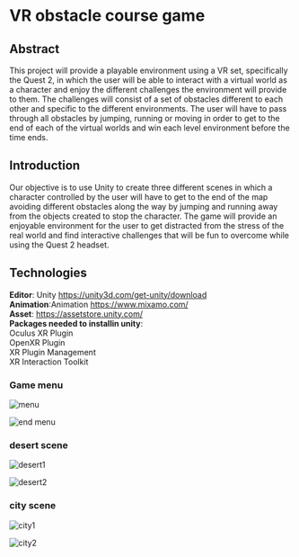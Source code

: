 # VR obstacle course game
## Abstract
This project will provide a playable environment using a VR set, specifically the Quest 2, in which the user will be able to interact with a virtual world as a character and enjoy the different challenges the environment will provide to them. The challenges will consist of a set of obstacles different to each other and specific to the different environments. The user will have to pass through all obstacles by jumping, running or moving in order to get to the end of each of the virtual worlds and win each level environment before the time ends.

## Introduction
Our objective is to use Unity to create three different scenes in which a character controlled by the user will have to get to the end of the map avoiding different obstacles along the way by jumping and running away from the objects created to stop the character. 
The game will provide an enjoyable environment for the user to get distracted from the stress of the real world and find interactive challenges that will be fun to overcome while using the Quest 2 headset.

## Technologies
**Editor**: Unity https://unity3d.com/get-unity/download</br> 
**Animation**:Animation https://www.mixamo.com/</br>
**Asset**: https://assetstore.unity.com/</br>
**Packages needed to installin unity**: </br>
  Oculus  XR Plugin</br>
  OpenXR Plugin</br>
  XR Plugin Management</br>
  XR Interaction Toolkit</br>
  ### Game menu
  
  ![menu](https://user-images.githubusercontent.com/73086634/207665983-fd760afd-1a96-40b9-bb18-e13a3e77e194.jpg)

  ![end menu](https://user-images.githubusercontent.com/73086634/207665999-a45c5d26-9f64-40bf-a930-8e6548f9ec47.jpg)
### desert scene
![desert1](https://user-images.githubusercontent.com/73086634/207666320-493f33ad-ce4f-4918-8c1d-723fab6879f8.jpg)

 ![desert2](https://user-images.githubusercontent.com/73086634/207666330-00975999-3515-4b83-9f22-b260a5ec2238.jpg)
### city scene
![city1](https://user-images.githubusercontent.com/73086634/207666390-d7a35187-ff8a-47b5-9cbb-84cb7b836356.jpg)

![city2](https://user-images.githubusercontent.com/73086634/207666403-b8be25f8-1f90-474a-af27-14251559aed2.jpg)



